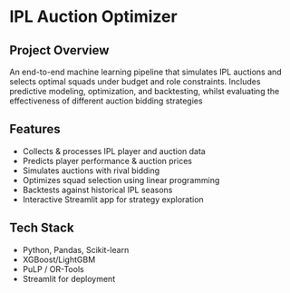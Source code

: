 # IPL Auction Optimizer

## Project Overview
An end-to-end machine learning pipeline that simulates IPL auctions and selects optimal squads under budget and role constraints. Includes predictive modeling, optimization, and backtesting, whilst evaluating the effectiveness of different auction bidding strategies

## Features
- Collects & processes IPL player and auction data
- Predicts player performance & auction prices
- Simulates auctions with rival bidding
- Optimizes squad selection using linear programming
- Backtests against historical IPL seasons
- Interactive Streamlit app for strategy exploration

## Tech Stack
- Python, Pandas, Scikit-learn
- XGBoost/LightGBM
- PuLP / OR-Tools
- Streamlit for deployment



